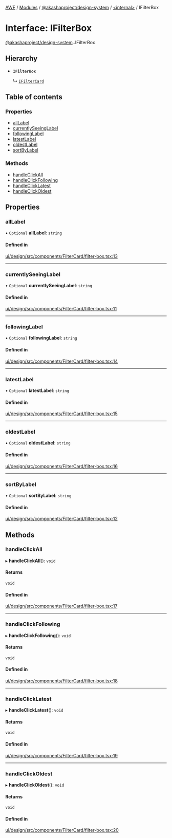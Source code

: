 [AWF](../README.md) / [Modules](../modules.md) / [@akashaproject/design-system](../modules/akashaproject_design_system.md) / [<internal\>](../modules/akashaproject_design_system._internal_.md) / IFilterBox

# Interface: IFilterBox

[@akashaproject/design-system](../modules/akashaproject_design_system.md).[<internal>](../modules/akashaproject_design_system._internal_.md).IFilterBox

## Hierarchy

- **`IFilterBox`**

  ↳ [`IFilterCard`](akashaproject_design_system._internal_.IFilterCard.md)

## Table of contents

### Properties

- [allLabel](akashaproject_design_system._internal_.IFilterBox.md#alllabel)
- [currentlySeeingLabel](akashaproject_design_system._internal_.IFilterBox.md#currentlyseeinglabel)
- [followingLabel](akashaproject_design_system._internal_.IFilterBox.md#followinglabel)
- [latestLabel](akashaproject_design_system._internal_.IFilterBox.md#latestlabel)
- [oldestLabel](akashaproject_design_system._internal_.IFilterBox.md#oldestlabel)
- [sortByLabel](akashaproject_design_system._internal_.IFilterBox.md#sortbylabel)

### Methods

- [handleClickAll](akashaproject_design_system._internal_.IFilterBox.md#handleclickall)
- [handleClickFollowing](akashaproject_design_system._internal_.IFilterBox.md#handleclickfollowing)
- [handleClickLatest](akashaproject_design_system._internal_.IFilterBox.md#handleclicklatest)
- [handleClickOldest](akashaproject_design_system._internal_.IFilterBox.md#handleclickoldest)

## Properties

### allLabel

• `Optional` **allLabel**: `string`

#### Defined in

[ui/design/src/components/FilterCard/filter-box.tsx:13](https://github.com/AKASHAorg/akasha-world-framework/blob/d81a7246/ui/design/src/components/FilterCard/filter-box.tsx#L13)

___

### currentlySeeingLabel

• `Optional` **currentlySeeingLabel**: `string`

#### Defined in

[ui/design/src/components/FilterCard/filter-box.tsx:11](https://github.com/AKASHAorg/akasha-world-framework/blob/d81a7246/ui/design/src/components/FilterCard/filter-box.tsx#L11)

___

### followingLabel

• `Optional` **followingLabel**: `string`

#### Defined in

[ui/design/src/components/FilterCard/filter-box.tsx:14](https://github.com/AKASHAorg/akasha-world-framework/blob/d81a7246/ui/design/src/components/FilterCard/filter-box.tsx#L14)

___

### latestLabel

• `Optional` **latestLabel**: `string`

#### Defined in

[ui/design/src/components/FilterCard/filter-box.tsx:15](https://github.com/AKASHAorg/akasha-world-framework/blob/d81a7246/ui/design/src/components/FilterCard/filter-box.tsx#L15)

___

### oldestLabel

• `Optional` **oldestLabel**: `string`

#### Defined in

[ui/design/src/components/FilterCard/filter-box.tsx:16](https://github.com/AKASHAorg/akasha-world-framework/blob/d81a7246/ui/design/src/components/FilterCard/filter-box.tsx#L16)

___

### sortByLabel

• `Optional` **sortByLabel**: `string`

#### Defined in

[ui/design/src/components/FilterCard/filter-box.tsx:12](https://github.com/AKASHAorg/akasha-world-framework/blob/d81a7246/ui/design/src/components/FilterCard/filter-box.tsx#L12)

## Methods

### handleClickAll

▸ **handleClickAll**(): `void`

#### Returns

`void`

#### Defined in

[ui/design/src/components/FilterCard/filter-box.tsx:17](https://github.com/AKASHAorg/akasha-world-framework/blob/d81a7246/ui/design/src/components/FilterCard/filter-box.tsx#L17)

___

### handleClickFollowing

▸ **handleClickFollowing**(): `void`

#### Returns

`void`

#### Defined in

[ui/design/src/components/FilterCard/filter-box.tsx:18](https://github.com/AKASHAorg/akasha-world-framework/blob/d81a7246/ui/design/src/components/FilterCard/filter-box.tsx#L18)

___

### handleClickLatest

▸ **handleClickLatest**(): `void`

#### Returns

`void`

#### Defined in

[ui/design/src/components/FilterCard/filter-box.tsx:19](https://github.com/AKASHAorg/akasha-world-framework/blob/d81a7246/ui/design/src/components/FilterCard/filter-box.tsx#L19)

___

### handleClickOldest

▸ **handleClickOldest**(): `void`

#### Returns

`void`

#### Defined in

[ui/design/src/components/FilterCard/filter-box.tsx:20](https://github.com/AKASHAorg/akasha-world-framework/blob/d81a7246/ui/design/src/components/FilterCard/filter-box.tsx#L20)
